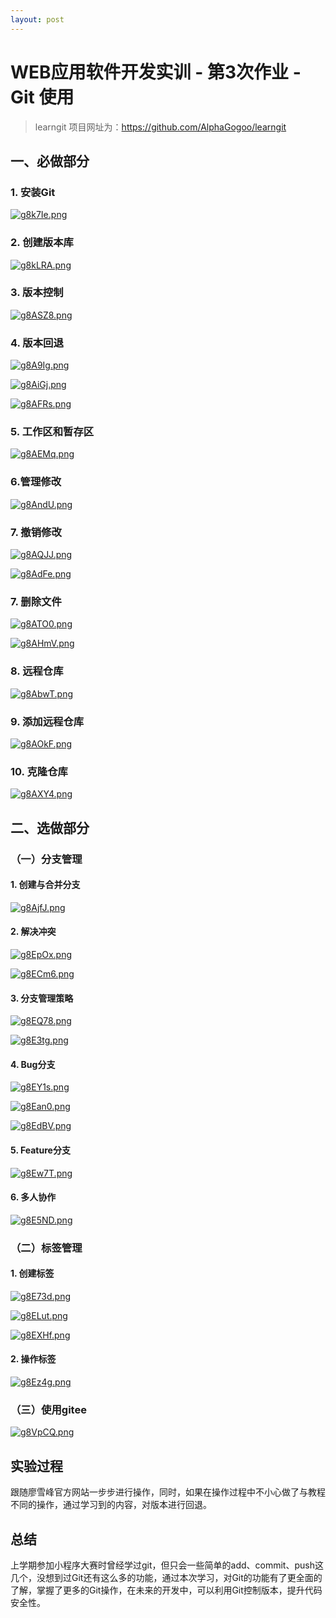 ```yaml
---
layout: post
---
```

# WEB应用软件开发实训 - 第3次作业 - Git 使用

> learngit 项目网址为：<https://github.com/AlphaGogoo/learngit>


## 一、必做部分

### 1. 安装Git

[![g8k7Ie.png](https://z3.ax1x.com/2021/05/07/g8k7Ie.png)](https://imgtu.com/i/g8k7Ie)

### 2. 创建版本库

[![g8kLRA.png](https://z3.ax1x.com/2021/05/07/g8kLRA.png)](https://imgtu.com/i/g8kLRA)



### 3. 版本控制

[![g8ASZ8.png](https://z3.ax1x.com/2021/05/07/g8ASZ8.png)](https://imgtu.com/i/g8ASZ8)

### 4. 版本回退

[![g8A9Ig.png](https://z3.ax1x.com/2021/05/07/g8A9Ig.png)](https://imgtu.com/i/g8A9Ig)

[![g8AiGj.png](https://z3.ax1x.com/2021/05/07/g8AiGj.png)](https://imgtu.com/i/g8AiGj)

[![g8AFRs.png](https://z3.ax1x.com/2021/05/07/g8AFRs.png)](https://imgtu.com/i/g8AFRs)



### 5. 工作区和暂存区

[![g8AEMq.png](https://z3.ax1x.com/2021/05/07/g8AEMq.png)](https://imgtu.com/i/g8AEMq)

### 6.管理修改

[![g8AndU.png](https://z3.ax1x.com/2021/05/07/g8AndU.png)](https://imgtu.com/i/g8AndU)

### 7. 撤销修改

[![g8AQJJ.png](https://z3.ax1x.com/2021/05/07/g8AQJJ.png)](https://imgtu.com/i/g8AQJJ)

[![g8AdFe.png](https://z3.ax1x.com/2021/05/07/g8AdFe.png)](https://imgtu.com/i/g8AdFe)



### 7. 删除文件

[![g8ATO0.png](https://z3.ax1x.com/2021/05/07/g8ATO0.png)](https://imgtu.com/i/g8ATO0)



[![g8AHmV.png](https://z3.ax1x.com/2021/05/07/g8AHmV.png)](https://imgtu.com/i/g8AHmV)

### 8. 远程仓库

[![g8AbwT.png](https://z3.ax1x.com/2021/05/07/g8AbwT.png)](https://imgtu.com/i/g8AbwT)

### 9. 添加远程仓库

[![g8AOkF.png](https://z3.ax1x.com/2021/05/07/g8AOkF.png)](https://imgtu.com/i/g8AOkF)

### 10. 克隆仓库

[![g8AXY4.png](https://z3.ax1x.com/2021/05/07/g8AXY4.png)](https://imgtu.com/i/g8AXY4)

## 二、选做部分

### （一）分支管理

#### 1. 创建与合并分支

[![g8AjfJ.png](https://z3.ax1x.com/2021/05/07/g8AjfJ.png)](https://imgtu.com/i/g8AjfJ)

#### 2. 解决冲突

[![g8EpOx.png](https://z3.ax1x.com/2021/05/07/g8EpOx.png)](https://imgtu.com/i/g8EpOx)

[![g8ECm6.png](https://z3.ax1x.com/2021/05/07/g8ECm6.png)](https://imgtu.com/i/g8ECm6)

#### 3. 分支管理策略

[![g8EQ78.png](https://z3.ax1x.com/2021/05/07/g8EQ78.png)](https://imgtu.com/i/g8EQ78)

[![g8E3tg.png](https://z3.ax1x.com/2021/05/07/g8E3tg.png)](https://imgtu.com/i/g8E3tg)

#### 4. Bug分支

[![g8EY1s.png](https://z3.ax1x.com/2021/05/07/g8EY1s.png)](https://imgtu.com/i/g8EY1s)

[![g8Ean0.png](https://z3.ax1x.com/2021/05/07/g8Ean0.png)](https://imgtu.com/i/g8Ean0)

[![g8EdBV.png](https://z3.ax1x.com/2021/05/07/g8EdBV.png)](https://imgtu.com/i/g8EdBV)

#### 5. Feature分支

[![g8Ew7T.png](https://z3.ax1x.com/2021/05/07/g8Ew7T.png)](https://imgtu.com/i/g8Ew7T)

#### 6. 多人协作

[![g8E5ND.png](https://z3.ax1x.com/2021/05/07/g8E5ND.png)](https://imgtu.com/i/g8E5ND)

### （二）标签管理

#### 1. 创建标签

[![g8E73d.png](https://z3.ax1x.com/2021/05/07/g8E73d.png)](https://imgtu.com/i/g8E73d)

[![g8ELut.png](https://z3.ax1x.com/2021/05/07/g8ELut.png)](https://imgtu.com/i/g8ELut)

[![g8EXHf.png](https://z3.ax1x.com/2021/05/07/g8EXHf.png)](https://imgtu.com/i/g8EXHf)



#### 2. 操作标签

[![g8Ez4g.png](https://z3.ax1x.com/2021/05/07/g8Ez4g.png)](https://imgtu.com/i/g8Ez4g)

### （三）使用gitee

[![g8VpCQ.png](https://z3.ax1x.com/2021/05/07/g8VpCQ.png)](https://imgtu.com/i/g8VpCQ)

## 实验过程

跟随廖雪峰官方网站一步步进行操作，同时，如果在操作过程中不小心做了与教程不同的操作，通过学习到的内容，对版本进行回退。

## 总结

上学期参加小程序大赛时曾经学过git，但只会一些简单的add、commit、push这几个，没想到过Git还有这么多的功能，通过本次学习，对Git的功能有了更全面的了解，掌握了更多的Git操作，在未来的开发中，可以利用Git控制版本，提升代码安全性。